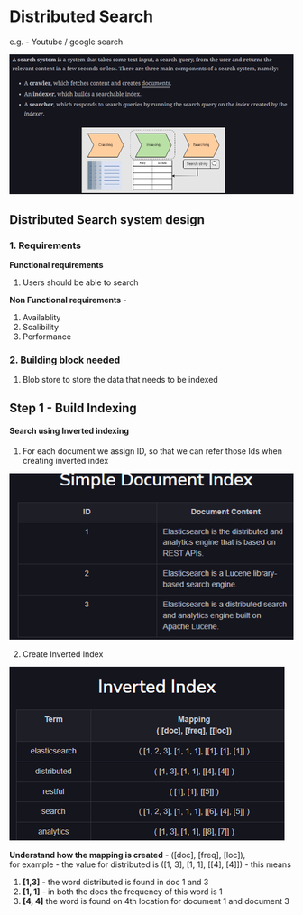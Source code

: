 # Distributed Search

e.g. - Youtube / google search

![alt text](PNG/ds1.PNG "Title")  

## Distributed Search system design

### 1. Requirements

**Functional requirements**

1. Users should be able to search

**Non Functional requirements** - 

1. Availablity
2. Scalibility
3. Performance

### 2. Building block needed

1. Blob store to store the data that needs to be indexed

## Step 1 - Build Indexing

#### Search using Inverted indexing 

1. For each document we assign ID, so that we can refer those Ids when creating inverted index

![alt text](PNG/ds2.PNG "Title") 

2. Create Inverted Index  

![alt text](PNG/ds3.PNG "Title")  

**Understand how the mapping is created** - ([doc], [freq], [loc]),  
for example - the value for distributed is ([1, 3], [1, 1], [[4], [4]]) - this means  

1. **[1,3]** -  the word distributed is found in doc 1 and 3
2. **[1, 1]** -  in both the docs the frequency of this word is 1 
3. **[4, 4]** the word is found on 4th location for document 1 and document 3
